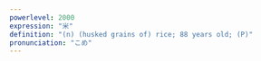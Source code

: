 ```yaml
---
powerlevel: 2000
expression: "米"
definition: "(n) (husked grains of) rice; 88 years old; (P)"
pronunciation: "こめ"
---
```

